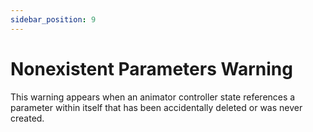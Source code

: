 ```yaml
---
sidebar_position: 9
---
```


# Nonexistent Parameters Warning

This warning appears when an animator controller state references a parameter within itself that has been accidentally deleted or was never created.